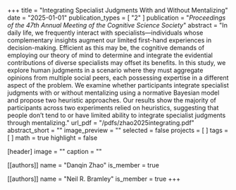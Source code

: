 +++
title = "Integrating Specialist Judgments With and Without Mentalizing"
date = "2025-01-01"
publication_types = [ "2" ]
publication = "_Proceedings of the 47th Annual Meeting of the Cognitive Science Society_"
abstract = "In daily life, we frequently interact with specialists—individuals whose complementary insights augment our limited first-hand experiences in decision-making. Efficient as this may be, the cognitive demands of employing our theory of mind to determine and integrate the evidential contributions of diverse specialists may offset its benefits. In this study, we explore human judgments in a scenario where they must aggregate opinions from multiple social peers, each possessing expertise in a different aspect of the problem. We examine whether participants integrate specialist judgments with or without mentalizing using a normative Bayesian model and propose two heuristic approaches. Our results show the majority of participants across two experiments relied on heuristics, suggesting that people don’t tend to or have limited ability to integrate specialist judgments through mentalizing."
url_pdf = "/pdfs/zhao2025integrating.pdf"
abstract_short = ""
image_preview = ""
selected = false
projects = [ ]
tags = [ ]
math = true
highlight = false

[header]
image = ""
caption = ""

[[authors]]
name = "Danqin Zhao"
is_member = true

[[authors]]
name = "Neil R. Bramley"
is_member = true
+++

